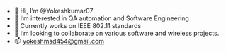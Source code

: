 - 👋 Hi, I’m @Yokeshkumar07
- 👀 I’m interested in QA automation and Software Engineering
- 🌱 Currently works on IEEE 802.11 standards
- 💞️ I’m looking to collaborate on various software and wireless projects.
- 📫 yokeshmsd454@gmail.com

<!---
Yokeshkumar07/Yokeshkumar07 is a ✨ special ✨ repository because its `README.md` (this file) appears on your GitHub profile.
You can click the Preview link to take a look at your changes.
--->
